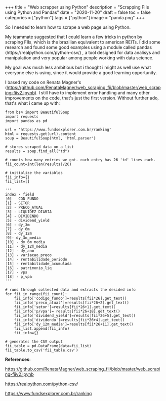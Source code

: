+++
title = "Web scrapper using Python"
description = "Scrapping FIIs using Python and Pandas"
date = "2020-11-20"
draft = false
toc = false
categories = ["python"]
tags = ["python"]
image = "panda.png"
+++

So I needed to learn how to scrape a web page using Python.
<!--more--->  My teammate suggested that I could learn a few tricks in python by scraping FIIs, which is the brazilian equivalent to american REITs. I did some research and found some good examples using a module called pandas (https://realpython.com/python-csv/) , a tool designed for data analisys and manipulation and very popular among people working with data science.
My goal was much less ambitious but i thought i might as well use what everyone else is using, since it would provide a good learning opportunity.

I based my code on Renata Magner's (https://github.com/RenataMagner/web_scraping_fii/blob/master/web_scraping-fiiv2.ipynb). I still have to implement error handling and many other improvements on the code, that's just the first version. Without further ado, that's what i came up with:

```
from bs4 import BeautifulSoup
import requests
import pandas as pd

url = 'https://www.fundsexplorer.com.br/ranking'
html = requests.get(url).content
soup = BeautifulSoup(html, 'html.parser')

# stores scraped data on a list
results = soup.find_all("td")

# counts how many entries we got. each entry has 26 'td' lines each.
fii_count=int(len(results)/26)

# initialize the variables
fii_info={}
fii_list=[]

'''
index - field
[0] - COD FUNDO
[1] - SETOR
[2] - PRECO_ATUAL
[3] - LIQUIDEZ DIARIA
[4] - DIVIDENDO
[5] - dividend_yield
[6] - dy_3m
[7] - dy_6m
[8] - dy_12m
[9]- dy_3m_media
[10] - dy_6m_media
[11] - dy_12m_media
[12] - dy_ano
[13] - variacao_preco
[14] - rentabilidade_periodo
[15] - rentabilidade_acumulada
[16] - patrimonio_liq
[17] - vpa
[18] - p_vpa
'''

# runs through collected data and extracts the desided info
for fii in range(fii_count):
    fii_info['codigo_fundo']=results[fii*26].get_text()
    fii_info['preco_atual']=results[fii*26+2].get_text()
    fii_info['setor']=results[fii*26+1].get_text()
    fii_info['p/vpa']= results[fii*26+18].get_text()
    fii_info['dividend_yield']=results[fii*26+5].get_text()
    fii_info['dividendo']=results[fii*26+4].get_text()
    fii_info['dy_12m_media']=results[fii*26+11].get_text()
    fii_list.append(fii_info)
    fii_info={}

# generates the CSV output
fii_table = pd.DataFrame(data=fii_list)
fii_table.to_csv('fii_table.csv')
```

**References:**

https://github.com/RenataMagner/web_scraping_fii/blob/master/web_scraping-fiiv2.ipynb

https://realpython.com/python-csv/

https://www.fundsexplorer.com.br/ranking